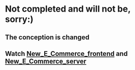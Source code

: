 <h1>Not completed and will not be, sorry:)</h1>
<h2>The conception is changed</h2>
<h2>Watch <a href='https://github.com/VladislavZakrevskiy/new_E_Commerce_frontend'>New_E_Commerce_frontend</a> and <a href="https://github.com/VladislavZakrevskiy/new_E_Commerce_server">New_E_Commerce_server</a></h2>
